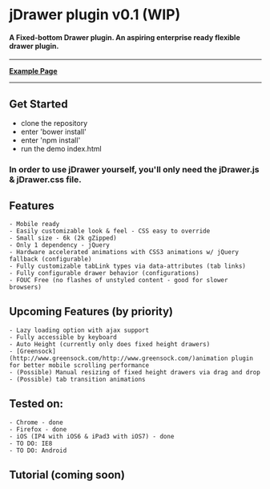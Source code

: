 
# jDrawer plugin v0.1 (WIP)&nbsp;

#### A Fixed-bottom Drawer plugin.  An aspiring enterprise ready flexible drawer plugin.
---
**[Example Page](http://josephjung.co.nf/projects/jDrawer/)** 

---

## Get Started

 - clone the repository
 - enter 'bower install'
 - enter 'npm install'
 - run the demo index.html

### In order to use jDrawer yourself, you'll only need the jDrawer.js & jDrawer.css file. 


## Features
            
	- Mobile ready
	- Easily customizable look & feel - CSS easy to override
	- Small size - 6k (2k gZipped)
	- Only 1 dependency - jQuery
	- Hardware accelerated animations with CSS3 animations w/ jQuery fallback (configurable)
	- Fully customizable tabLink types via data-attributes (tab links)
	- Fully configurable drawer behavior (configurations) 
	- FOUC Free (no flashes of unstyled content - good for slower browsers)
            
## Upcoming Features (by priority) 
    - Lazy loading option with ajax support
    - Fully accessible by keyboard
    - Auto Height (currently only does fixed height drawers)
    - [Greensock](http://www.greensock.com/http://www.greensock.com/)animation plugin for better mobile scrolling performance 
    - (Possible) Manual resizing of fixed height drawers via drag and drop
    - (Possible) tab transition animations

## Tested on:
    - Chrome - done
    - Firefox - done
    - iOS (IP4 with iOS6 & iPad3 with iOS7) - done
    - TO DO: IE8
    - TO DO: Android
           
## Tutorial (coming soon)
	





